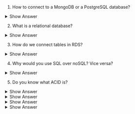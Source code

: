 1. How to connect to a MongoDB or a PostgreSQL database?

<details> <summary>Show Answer</summary>
 
<blockquote>

To connect to a MongoDB or a PostgreSQL database in a Spring application, you'll need to follow these general steps:

**1. Add the necessary dependencies:** You'll need to add the database-specific dependencies to your project's build file (e.g., pom.xml for Maven or build.gradle for Gradle).

**2. Configure the database connection:** You'll need to add database connection properties to your application.properties or application.yml file to specify the connection details for your database.

**3. Create a data access object (DAO) or repository:** You'll need to create a DAO or repository interface that extends the appropriate Spring Data interface (e.g., MongoRepository for MongoDB or JpaRepository for PostgreSQL).

**4. Use the DAO or repository in your service layer:** You can use the DAO or repository in your service layer to perform CRUD (create, read, update, delete) operations on the database.
  
</blockquote>

</details>

2. What is a relational database?

<details> <summary>Show Answer</summary>
 
<blockquote>

A relational database is a type of database that organizes data into tables with columns and rows, and establishes relationships between the tables based on common data points. It is widely used for managing structured data and allows for efficient querying and data consistency. Examples include MySQL, Oracle, SQL Server, and PostgreSQL.
  
</blockquote>

</details>

3. How do we connect tables in RDS?

<details> <summary>Show Answer</summary>
 
<blockquote>

In Amazon Relational Database Service (RDS), you can connect tables using primary keys and foreign keys.

1. A primary key is a column or a set of columns that uniquely identifies each row in a table.
2. A foreign key is a column in a table that refers to the primary key of another table, establishing a relationship between the two tables.
To connect tables in RDS:

**Create a table with a primary key:** When creating a table, you'll need to define a primary key column or columns that will uniquely identify each row in the table.

**Create a table with a foreign key:** When creating another table that you want to relate to the first table, you'll need to define a column that will serve as a foreign key. This column will refer to the primary key column in the first table.

**Define the relationship:** Once you've created both tables, you'll need to define the relationship between them. This involves specifying the foreign key column in the second table and the primary key column in the first table.

**Use joins to query related data:** To query data from both tables, you can use a join operation that combines the rows from both tables based on the relationship established by the foreign key and primary key columns.

Note that the exact steps for connecting tables in RDS may vary depending on the specific database engine being used (e.g. MySQL, PostgreSQL, SQL Server).
  
</blockquote>

</details>

4. Why would you use SQL over noSQL?  Vice versa?

<details> <summary>Show Answer</summary>
 
<blockquote>
  
</blockquote>

</details>

5. Do you know what ACID is?

<details> <summary>Show Answer</summary>
 
<blockquote>
  
</blockquote>

</details>

<details> <summary>Show Answer</summary>
 
<blockquote>
  
</blockquote>

</details>

<details> <summary>Show Answer</summary>
 
<blockquote>
  
</blockquote>

</details>


<details> <summary>Show Answer</summary>
 
<blockquote>
  
</blockquote>

</details>